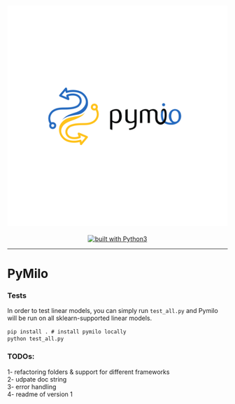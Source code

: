 <div align="center">
    <img src="https://github.com/openscilab/pymilo/raw/master/otherfiles/logo.png">
    <br/>
    <br/>
    <!-- <a href="https://codecov.io/gh/openscilab/pymilo">
        <img src="https://codecov.io/gh/openscilab/pymilo/branch/master/graph/badge.svg" alt="Codecov" />
    </a> -->
    <!-- <a href="https://badge.fury.io/py/pymilo">
        <img src="https://badge.fury.io/py/pymilo.svg" alt="PyPI version" height="18">
    </a> -->
    <a href="https://www.python.org/">
        <img src="https://img.shields.io/badge/built%20with-Python3-green.svg" alt="built with Python3">
    </a>
    <!-- <a href="https://anaconda.org/openscilab/pymilo">
        <img src="https://anaconda.org/openscilab/pymilo/badges/version.svg">
    </a> -->
    <!-- <a href="https://colab.research.google.com/github/openscilab/pymilo/blob/master">
        <img src="https://colab.research.google.com/assets/colab-badge.svg" alt="Pymilo-Colab"/>
    </a> -->
    <!-- <a href="?">
        <img src="?" alt="Discord Channel">
    </a> -->
</div>

----------

# PyMilo

### Tests
In order to test linear models, you can simply run `test_all.py` and Pymilo will be run on all sklearn-supported linear models.

```pycon
pip install . # install pymilo locally
python test_all.py
```

### TODOs:
1- refactoring folders & support for different frameworks 
<br/>
2- udpate doc string 
<br/>
3- error handling 
<br/>
4- readme of version 1

